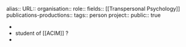 alias::
URL::
organisation::
role::
fields:: [[Transpersonal Psychology]] 
publications-productions:: 
tags:: person
project::
public:: true

-
- student of [[ACIM]] ?
-
